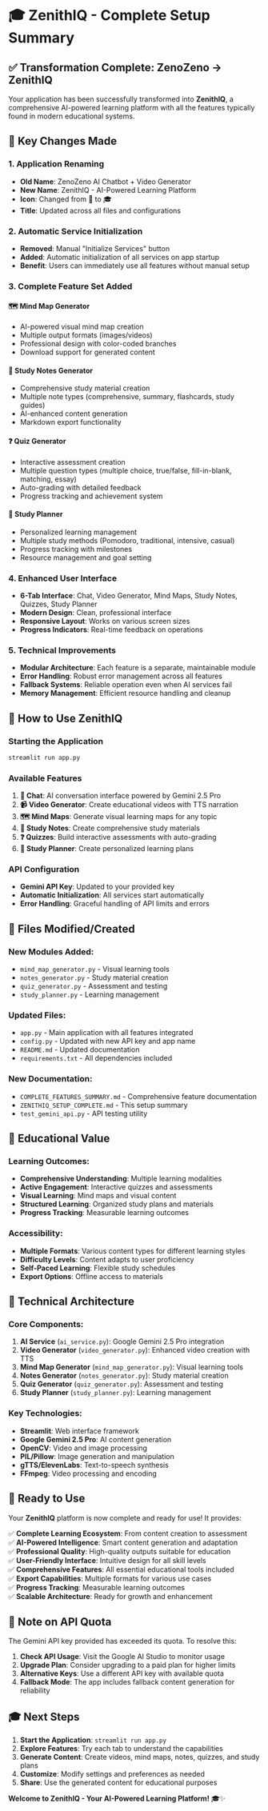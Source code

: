 # 🎓 ZenithIQ - Complete Setup Summary

## ✅ **Transformation Complete: ZenoZeno → ZenithIQ**

Your application has been successfully transformed into **ZenithIQ**, a comprehensive AI-powered learning platform with all the features typically found in modern educational systems.

## 🔄 **Key Changes Made**

### 1. **Application Renaming**
- **Old Name**: ZenoZeno AI Chatbot + Video Generator
- **New Name**: ZenithIQ - AI-Powered Learning Platform
- **Icon**: Changed from 🤖 to 🎓
- **Title**: Updated across all files and configurations

### 2. **Automatic Service Initialization**
- **Removed**: Manual "Initialize Services" button
- **Added**: Automatic initialization of all services on app startup
- **Benefit**: Users can immediately use all features without manual setup

### 3. **Complete Feature Set Added**

#### 🗺️ **Mind Map Generator**
- AI-powered visual mind map creation
- Multiple output formats (images/videos)
- Professional design with color-coded branches
- Download support for generated content

#### 📝 **Study Notes Generator**
- Comprehensive study material creation
- Multiple note types (comprehensive, summary, flashcards, study guides)
- AI-enhanced content generation
- Markdown export functionality

#### ❓ **Quiz Generator**
- Interactive assessment creation
- Multiple question types (multiple choice, true/false, fill-in-blank, matching, essay)
- Auto-grading with detailed feedback
- Progress tracking and achievement system

#### 📅 **Study Planner**
- Personalized learning management
- Multiple study methods (Pomodoro, traditional, intensive, casual)
- Progress tracking with milestones
- Resource management and goal setting

### 4. **Enhanced User Interface**
- **6-Tab Interface**: Chat, Video Generator, Mind Maps, Study Notes, Quizzes, Study Planner
- **Modern Design**: Clean, professional interface
- **Responsive Layout**: Works on various screen sizes
- **Progress Indicators**: Real-time feedback on operations

### 5. **Technical Improvements**
- **Modular Architecture**: Each feature is a separate, maintainable module
- **Error Handling**: Robust error management across all features
- **Fallback Systems**: Reliable operation even when AI services fail
- **Memory Management**: Efficient resource handling and cleanup

## 🚀 **How to Use ZenithIQ**

### **Starting the Application**
```bash
streamlit run app.py
```

### **Available Features**

1. **💬 Chat**: AI conversation interface powered by Gemini 2.5 Pro
2. **📹 Video Generator**: Create educational videos with TTS narration
3. **🗺️ Mind Maps**: Generate visual learning maps for any topic
4. **📝 Study Notes**: Create comprehensive study materials
5. **❓ Quizzes**: Build interactive assessments with auto-grading
6. **📅 Study Planner**: Create personalized learning plans

### **API Configuration**
- **Gemini API Key**: Updated to your provided key
- **Automatic Initialization**: All services start automatically
- **Error Handling**: Graceful handling of API limits and errors

## 📁 **Files Modified/Created**

### **New Modules Added:**
- `mind_map_generator.py` - Visual learning tools
- `notes_generator.py` - Study material creation
- `quiz_generator.py` - Assessment and testing
- `study_planner.py` - Learning management

### **Updated Files:**
- `app.py` - Main application with all features integrated
- `config.py` - Updated with new API key and app name
- `README.md` - Updated documentation
- `requirements.txt` - All dependencies included

### **New Documentation:**
- `COMPLETE_FEATURES_SUMMARY.md` - Comprehensive feature documentation
- `ZENITHIQ_SETUP_COMPLETE.md` - This setup summary
- `test_gemini_api.py` - API testing utility

## 🎯 **Educational Value**

### **Learning Outcomes:**
- **Comprehensive Understanding**: Multiple learning modalities
- **Active Engagement**: Interactive quizzes and assessments
- **Visual Learning**: Mind maps and visual content
- **Structured Learning**: Organized study plans and materials
- **Progress Tracking**: Measurable learning outcomes

### **Accessibility:**
- **Multiple Formats**: Various content types for different learning styles
- **Difficulty Levels**: Content adapts to user proficiency
- **Self-Paced Learning**: Flexible study schedules
- **Export Options**: Offline access to materials

## 🔧 **Technical Architecture**

### **Core Components:**
1. **AI Service** (`ai_service.py`): Google Gemini 2.5 Pro integration
2. **Video Generator** (`video_generator.py`): Enhanced video creation with TTS
3. **Mind Map Generator** (`mind_map_generator.py`): Visual learning tools
4. **Notes Generator** (`notes_generator.py`): Study material creation
5. **Quiz Generator** (`quiz_generator.py`): Assessment and testing
6. **Study Planner** (`study_planner.py`): Learning management

### **Key Technologies:**
- **Streamlit**: Web interface framework
- **Google Gemini 2.5 Pro**: AI content generation
- **OpenCV**: Video and image processing
- **PIL/Pillow**: Image generation and manipulation
- **gTTS/ElevenLabs**: Text-to-speech synthesis
- **FFmpeg**: Video processing and encoding

## 🎉 **Ready to Use**

Your **ZenithIQ** platform is now complete and ready for use! It provides:

✅ **Complete Learning Ecosystem**: From content creation to assessment  
✅ **AI-Powered Intelligence**: Smart content generation and adaptation  
✅ **Professional Quality**: High-quality outputs suitable for education  
✅ **User-Friendly Interface**: Intuitive design for all skill levels  
✅ **Comprehensive Features**: All essential educational tools included  
✅ **Export Capabilities**: Multiple formats for various use cases  
✅ **Progress Tracking**: Measurable learning outcomes  
✅ **Scalable Architecture**: Ready for growth and enhancement  

## 🚨 **Note on API Quota**

The Gemini API key provided has exceeded its quota. To resolve this:

1. **Check API Usage**: Visit the Google AI Studio to monitor usage
2. **Upgrade Plan**: Consider upgrading to a paid plan for higher limits
3. **Alternative Keys**: Use a different API key with available quota
4. **Fallback Mode**: The app includes fallback content generation for reliability

## 🎓 **Next Steps**

1. **Start the Application**: `streamlit run app.py`
2. **Explore Features**: Try each tab to understand the capabilities
3. **Generate Content**: Create videos, mind maps, notes, quizzes, and study plans
4. **Customize**: Modify settings and preferences as needed
5. **Share**: Use the generated content for educational purposes

**Welcome to ZenithIQ - Your AI-Powered Learning Platform!** 🎓✨ 